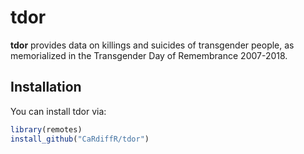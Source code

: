 
<!-- README.md is generated from README.Rmd. Please edit that file -->

# tdor

**tdor** provides data on killings and suicides of transgender people,
as memorialized in the Transgender Day of Remembrance 2007-2018.

## Installation

You can install tdor via:

``` r
library(remotes)
install_github("CaRdiffR/tdor")
```
